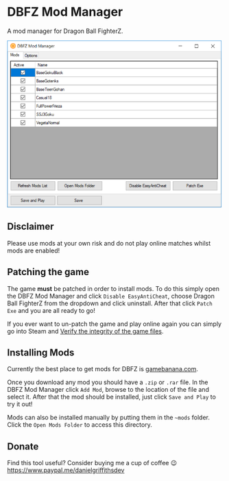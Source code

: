# DBFZ Mod Manager

A mod manager for Dragon Ball FighterZ.

<img src="screenshot.png" width="500px" />

## Disclaimer

Please use mods at your own risk and do not play online matches whilst mods are enabled!

## Patching the game

The game **must** be patched in order to install mods. 
To do this simply open the DBFZ Mod Manager and click `Disable EasyAntiCheat`, choose Dragon Ball FighterZ from the dropdown and click uninstall. 
After that click `Patch Exe` and you are all ready to go!

If you ever want to un-patch the game and play online again you can simply go into Steam and [Verify the integrity of the game files](https://support.steampowered.com/kb_article.php?ref=2037-QEUH-3335). 

## Installing Mods

Currently the best place to get mods for DBFZ is [gamebanana.com](https://gamebanana.com/skins/games/6246).

Once you download any mod you should have a `.zip` or `.rar` file. In the DBFZ Mod Manager click `Add Mod`, browse to the location of the file and select it. 
After that the mod should be installed, just click `Save and Play` to try it out!

Mods can also be installed manually by putting them in the `~mods` folder. Click the `Open Mods Folder` to access this directory.

## Donate

Find this tool useful? Consider buying me a cup of coffee 😉
https://www.paypal.me/danielgriffithsdev
